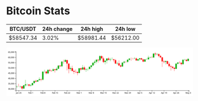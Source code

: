 # Bitcoin Stats

BTC/USDT|24h change|24h high|24h low|
|---|---|---|---|
|$58547.34|3.02%|$58981.44|$56212.00|

<img src="./chart.svg">
